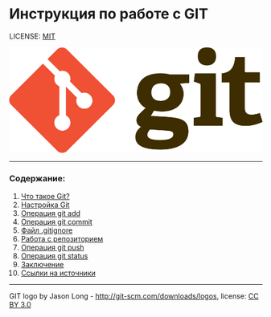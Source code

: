 # Инструкция по работе с GIT

LICENSE: [MIT](license.md)

![git-logo](./assets/Git-Logo-2Color.png)

---


### Содержание:
1. [Что такое Git?](./GIT.md)
2. [Настройка Git](./Git_init.md)
3. [Операция git add](./add.md)
4. [Операция git commit](./commit.md)
5. [Файл .gitignore](./gitignore.md)
6. [Работа с репозиторием](./work_with_reposit.md)
7. [Операция git push](./push.md)
8. [Операция git status](./status.md)
9. [Заключение](./end.md)
10. [Ссылки на источники](./links.md)

---

GIT logo by Jason Long - http://git-scm.com/downloads/logos, license: [CC BY 3.0](https://creativecommons.org/licenses/by/3.0/)